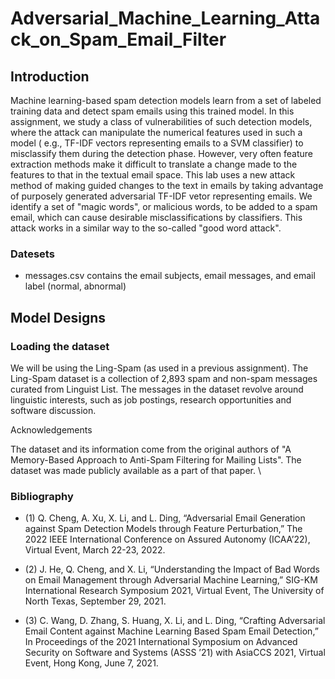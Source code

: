 # Adversarial_Machine_Learning_Attack_on_Spam_Email_Filter


## Introduction

Machine learning-based spam detection models learn from a set of labeled training data and detect spam emails using this trained model. In this assignment, we study a class of vulnerabilities of such detection models, where the attack can manipulate the numerical features used in such a model ( e.g., TF-IDF vectors representing emails to a SVM classifier) to misclassify them during the detection phase. However, very often feature extraction methods make it difficult to translate a change made to the features to that in the textual email space. This lab uses a new attack method of making guided changes to the text in emails by taking advantage of purposely generated adversarial TF-IDF vetor representing emails. We identify a set of "magic words", or malicious words, to be added to a spam email, which can cause desirable misclassifications by classifiers. This attack works in a similar way to the so-called "good word attack".

### Datesets
- messages.csv contains the email subjects, email messages, and email label (normal, abnormal)

## Model Designs

### Loading the dataset

We will be using the Ling-Spam (as used in a previous assignment). The Ling-Spam dataset is a collection of 2,893 spam and non-spam messages curated from Linguist List. The messages in the dataset revolve around linguistic interests, such as job postings, research opportunities and software discussion.

Acknowledgements

The dataset and its information come from the original authors of "A Memory-Based Approach to Anti-Spam Filtering for Mailing Lists". The dataset was made publicly available as a part of that paper. \




### Bibliography

- (1) Q. Cheng, A. Xu, X. Li, and L. Ding, “Adversarial Email Generation against Spam Detection Models through Feature Perturbation,” The 2022 IEEE International Conference on Assured Autonomy (ICAA’22), Virtual Event, March 22-23, 2022.

- (2) J. He, Q. Cheng, and X. Li, “Understanding the Impact of Bad Words on Email Management through Adversarial Machine Learning,” SIG-KM International Research Symposium 2021, Virtual Event, The University of North Texas, September 29, 2021. 

- (3) C. Wang, D. Zhang, S. Huang, X. Li, and L. Ding, “Crafting Adversarial Email Content against Machine Learning Based Spam Email Detection,” In Proceedings of the 2021 International Symposium on Advanced Security on Software and Systems (ASSS ’21) with AsiaCCS 2021, Virtual Event, Hong Kong, June 7, 2021.
